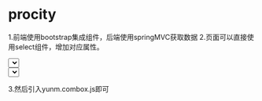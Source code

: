 # procity
1.前端使用bootstrap集成组件，后端使用springMVC获取数据
2.页面可以直接使用select组件，增加对应属性。
<div class="container">
		<div class="row">
			<div class="col-md-6">
				<select name="province_code" class="form-control combox" ref="city_select" refUrl="${ctx}/procity?pro_code={value}&city_code=SAJC">
				</select>
			</div>
			<div class="col-md-6">
				<select name="city_code" id="city_select" class="form-control">
				</select>
			</div>
		</div>
	</div>
	
3.然后引入yunm.combox.js即可
	
